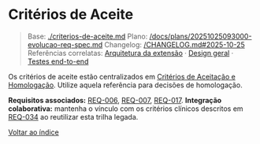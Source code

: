 # Critérios de Aceite

> Base: [./criterios-de-aceite.md](./criterios-de-aceite.md)
> Plano: [/docs/plans/20251025093000-evolucao-req-spec.md](/docs/plans/20251025093000-evolucao-req-spec.md)
> Changelog: [/CHANGELOG.md#2025-10-25](/CHANGELOG.md#2025-10-25)
> Referências correlatas: [Arquitetura da extensão](/req/01-arquitetura/arquitetura-da-extensao-spec.md) · [Design geral](/req/02-design/design-geral-spec.md) · [Testes end-to-end](/req/04-testes-e-validacao/testes-end-to-end-spec.md)

Os critérios de aceite estão centralizados em [Critérios de Aceitação e Homologação](../04-testes-e-validacao/criterios-de-aceitacao-spec.md). Utilize aquela referência para decisões de homologação.

**Requisitos associados:** [REQ-006](../02-planejamento/requisitos-spec.md#req-006), [REQ-007](../02-planejamento/requisitos-spec.md#req-007), [REQ-017](../02-planejamento/requisitos-spec.md#req-017).
**Integração colaborativa:** mantenha o vínculo com os critérios clínicos descritos em [REQ-034](../02-planejamento/requisitos-spec.md#req-034) ao reutilizar esta trilha legada.

[Voltar ao índice](README-spec.md)
